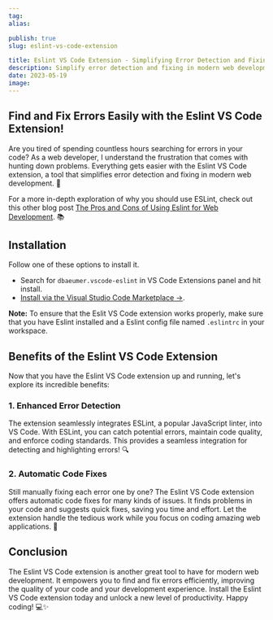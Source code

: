 ```yaml
---
tag:
alias:

publish: true
slug: eslint-vs-code-extension

title: Eslint VS Code Extension - Simplifying Error Detection and Fixing in Modern Web Development 🛠️
description: Simplify error detection and fixing in modern web development with the Eslint VS Code extension. Find out how it enhances code quality and saves you time. 🚀
date: 2023-05-19
image:
---
```


## Find and Fix Errors Easily with the Eslint VS Code Extension!

Are you tired of spending countless hours searching for errors in your code? As a web developer, I understand the frustration that comes with hunting down problems. Everything gets easier with the Eslint VS Code extension, a tool that simplifies error detection and fixing in modern web development. 🚀

For a more in-depth exploration of why you should use ESLint, check out this other blog post [The Pros and Cons of Using Eslint for Web Development](https://www.franciscomoretti.com/blog/the-pros-and-cons-of-using-eslint). 📚

## Installation
Follow one of these options to install it. 
-  Search for `dbaeumer.vscode-eslint` in VS Code Extensions panel and hit install.
- [Install via the Visual Studio Code Marketplace →](https://marketplace.visualstudio.com/items?itemName=dbaeumer.vscode-eslint).

**Note:** To ensure that the Eslit VS Code extension works properly, make sure that you have Eslint installed and a Eslint config file named `.eslintrc` in your workspace.

## Benefits of the Eslint VS Code Extension

Now that you have the Eslint VS Code extension up and running, let's explore its incredible benefits:

### 1. Enhanced Error Detection

The extension seamlessly integrates ESLint, a popular JavaScript linter, into VS Code. With ESLint, you can catch potential errors, maintain code quality, and enforce coding standards. This provides a seamless integration for detecting and highlighting errors! 🔍

### 2. Automatic Code Fixes

Still manually fixing each error one by one? The Eslint VS Code extension offers automatic code fixes for many kinds of issues. It finds problems in your code and suggests quick fixes, saving you time and effort. Let the extension handle the tedious work while you focus on coding amazing web applications. 💪

## Conclusion

The Eslint VS Code extension is another great tool to have for modern web development. It empowers you to find and fix errors efficiently, improving the quality of your code and your development experience. Install the Eslint VS Code extension today and unlock a new level of productivity. Happy coding! 💻✨